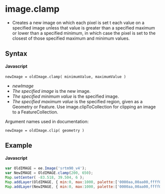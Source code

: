 # image.clamp
- Creates a new image on which each pixel is set t each value on a specified image unless that value is greater than a specified maximum or lower than a specified minimum, in which case the pixel is set to the closest of those specified maximum and minimum values.

## Syntax

#### Javascript
```
newImage = oldImage.clamp( minimumValue, maximumValue )
```
- *newImage*
- *The specified image* is the new image.
- *The specified minimum value* is the specified image.
- *The specified maximum value* is the specified region, given as a Geometry or Feature. Use image.clipToCollection for clipping an image to a FeatureCollection.

Argument names used in documentation:
```
newImage = oldImage.clip( geometry )
```

## Example

#### Javascript
```javascript
var OldIMAGE = ee.Image('srtm90_v4');
var NewIMAGE = OldIMAGE.clamp(200, 650);
Map.setCenter( -83.518, 39.504, 6 );
Map.addLayer(OldIMAGE, { min:0, max:1000, palette:['0000aa,00aa00,ffff00,990000'] }, 'Unclamped');
Map.addLayer(NewIMAGE, { min:0, max:1000, palette:['0000aa,00aa00,ffff00,990000'] }, 'Clamped');
```
